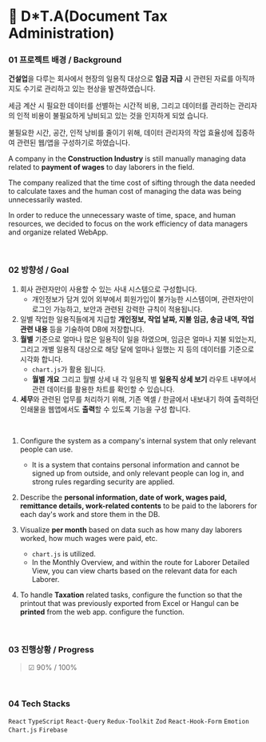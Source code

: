 # 🏢 D\*T.A(Document Tax Administration)

### 01 프로젝트 배경 / Background

**건설업**을 다루는 회사에서 현장의 일용직 대상으로 **임금 지급** 시 관련된 자료를 아직까지도 수기로 관리하고 있는 현상을 발견하였습니다.

세금 계산 시 필요한 데이터를 선별하는 시간적 비용, 그리고 데이터를 관리하는 관리자의 인적 비용이 불필요하게 낭비되고 있는 것을 인지하게 되었
습니다.

불필요한 시간, 공간, 인적 낭비를 줄이기 위해, 데이터 관리자의 작업 효율성에 집중하여 관련된 웹/앱을 구성하기로 하였습니다.

A company in the **Construction Industry** is still manually managing data related to **payment of wages** to day laborers in the field.

The company realized that the time cost of sifting through the data needed to calculate taxes and the human cost of managing the data was
being unnecessarily wasted.

In order to reduce the unnecessary waste of time, space, and human resources, we decided to focus on the work efficiency of data managers
and organize related WebApp.

<br/>

### 02 방향성 / Goal

1. 회사 관련자만이 사용할 수 있는 사내 시스템으로 구성합니다.
   - 개인정보가 담겨 있어 외부에서 회원가입이 불가능한 시스템이며, 관련자만이 로그인 가능하고, 보안과 관련된 강력한 규칙이 적용됩니다.
2. 일별 작업한 일용직들에게 지급할 **개인정보, 작업 날짜, 지불 임금, 송금 내역, 작업 관련 내용** 등을 기술하여 DB에 저장합니다.
3. **월별** 기준으로 얼마나 많은 일용직이 일을 하였으며, 임금은 얼마나 지불 되었는지, 그리고 개별 일용직 대상으로 해당 달에 얼마나 일했는 지
   등의 데이터를 기준으로 시각화 합니다.
   - `chart.js`가 활용 됩니다.
   - **월별 개요** 그리고 월별 상세 내 각 일용직 별 **일용직 상세 보기** 라우트 내부에서 관련 데이터를 활용한 차트를 확인할 수 있습니다.
4. **세무**와 관련된 업무를 처리하기 위해, 기존 엑셀 / 한글에서 내보내기 하여 출력하던 인쇄물을 웹앱에서도 **출력**할 수 있도록 기능을 구성
   합니다.

<br/>

1. Configure the system as a company's internal system that only relevant people can use.

   - It is a system that contains personal information and cannot be signed up from outside, and only relevant people can log in, and strong
     rules regarding security are applied.

2. Describe the **personal information, date of work, wages paid, remittance details, work-related contents** to be paid to the laborers for
   each day's work and store them in the DB.
3. Visualize **per month** based on data such as how many day laborers worked, how much wages were paid, etc.
   - `chart.js` is utilized.
   - In the Monthly Overview, and within the route for Laborer Detailed View, you can view charts based on the relevant data for each
     Laborer.
4. To handle **Taxation** related tasks, configure the function so that the printout that was previously exported from Excel or Hangul can
   be **printed** from the web app. configure the function.

<br/>

### 03 진행상황 / Progress

> ☑︎ 90% / 100%

<br/>

### 04 Tech Stacks

`React` `TypeScript` `React-Query` `Redux-Toolkit` `Zod` `React-Hook-Form` `Emotion` `Chart.js` `Firebase`
